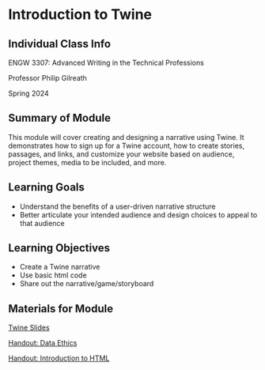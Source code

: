 <h1>Introduction to Twine</h1>

<h2>Individual Class Info</h2>

ENGW 3307: Advanced Writing in the Technical Professions

Professor Philip Gilreath

Spring 2024

<h2>Summary of Module</h2>

This module will cover creating and designing a narrative using Twine. It demonstrates how to sign up for a Twine account, how to create stories, passages, and links, and customize your website based on audience, project themes, media to be included, and more. 

<h2>Learning Goals</h2>

* Understand the benefits of a user-driven narrative structure
* Better articulate your intended audience and design choices to appeal to that audience

<h2>Learning Objectives</h2>

* Create a Twine narrative
* Use basic html code 
* Share out the narrative/game/storyboard

<h2>Materials for Module</h2>

[Twine Slides](https://github.com/NULabNortheastern/digitalassignmentshowcase/blob/b73178eb9f5f12be2b4cad689c997112bc774113/digital-communication_presentation/sp24-gilreath-engw3302-twine/Spring24-Gilreath-Twine-Slides.pdf) 

[Handout: Data Ethics](https://github.com/NULabNortheastern/digitalassignmentshowcase/blob/0411a3a5138e78d07ac9b7980a79bc5b06f7bc22/handouts/data-ethics/Handout_%20Data%20Ethics.pdf) 

[Handout: Introduction to HTML](https://github.com/NULabNortheastern/digitalassignmentshowcase/blob/5a1f302d0bb03065ce969326b6a06165a16646dc/handouts/website-building/Handout-HTML_Introduction.pdf)
